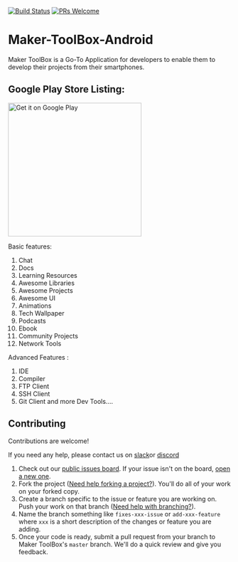 [![Build Status](https://travis-ci.org/Maker-Hub/Maker-ToolBox-Android.svg?branch=master)](https://travis-ci.org/Maker-Hub/Maker-ToolBox-Android) [![PRs Welcome](https://img.shields.io/badge/PRs-welcome-brightgreen.svg?style=flat-square)](http://makeapullrequest.com)

# Maker-ToolBox-Android

Maker ToolBox is a Go-To Application for developers to enable them to develop their projects from their smartphones. 

## Google Play Store Listing:
<a href="https://play.google.com/store/apps/details?id=io.github.yhdesai.makertoolbox"><img alt="Get it on Google Play" src="https://play.google.com/intl/en_us/badges/images/generic/en_badge_web_generic.png" width="300" /></a>

Basic features:
1) Chat
2) Docs
3) Learning Resources
4) Awesome Libraries
5) Awesome Projects
6) Awesome UI
7) Animations
8) Tech Wallpaper
9) Podcasts
10) Ebook
11) Community Projects
12) Network Tools


Advanced Features :
1) IDE
2) Compiler
3) FTP Client
4) SSH Client
5) Git Client
and more Dev Tools....


## Contributing

Contributions are welcome!

If you need any help, please contact us on [slack][5]or [discord][6]

1. Check out our [public issues board][0]. If your issue isn't on the board, [open a new one][1].
2. Fork the project ([Need help forking a project?][3]). You'll do all of your work on your forked copy.
3. Create a branch specific to the issue or feature you are working on. Push your work on that branch ([Need help with branching?][4]).
4. Name the branch something like `fixes-xxx-issue` or `add-xxx-feature` where `xxx` is a short description of the changes or feature you are adding.
5. Once your code is ready, submit a pull request from your branch to Maker ToolBox's `master` branch. We'll do a quick review and give you feedback.

[0]: https://github.com/yhdesai/Maker-ToolBox-Android/issues
[1]: https://github.com/yhdesai/Maker-ToolBox-Android/issues/new
[3]: https://help.github.com/articles/fork-a-repo/
[4]: https://github.com/Kunena/Kunena-Forum/wiki/Create-a-new-branch-with-git-and-manage-branches
[5]: https://join.slack.com/t/makertoolbox/shared_invite/enQtMzQ1Mjk1OTQyMDUyLTNmOWM4MTM2MzU0ZTQwOTRhZTg5MzQ4YTMyZjAzZTEwN2I4YmYxMDA4YzJjMjEyNGU0YTc0YWM3N2ZmZjFmNTQ
[6]: http://discord.gg/x28KKWG
